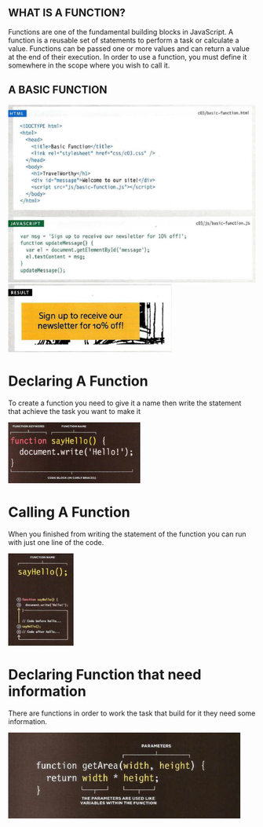 ## WHAT IS A FUNCTION?

Functions are one of the fundamental building blocks in JavaScript. A function is a reusable set of statements to perform a task or calculate a value. Functions can be passed one or more values and can return a value at the end of their execution. In order to use a function, you must define it somewhere in the scope where you wish to call it.

## A BASIC FUNCTION

![jsFunction](img/jsFunction.PNG)
![ff](img/ff.PNG)

# Declaring A Function
To create a function you need to give it a name then write the statement that achieve the task you want to make it

![func](img/func.PNG)

# Calling A Function
When you finished from writing the statement of the function you can run with just one line of the code.

![call](img/call.PNG)

# Declaring Function that need information
There are functions in order to work the task that build for it they need some information.

![fun](img/fun.PNG)

